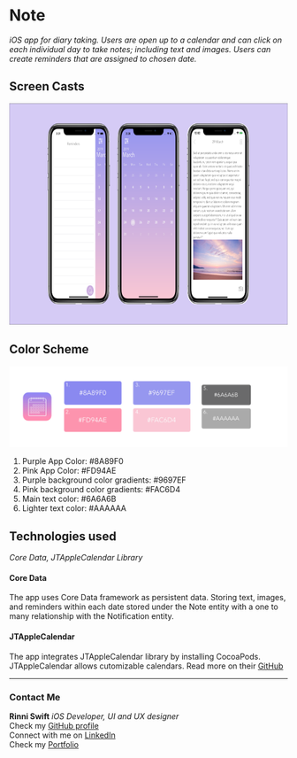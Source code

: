 # Note

*iOS app for diary taking. Users are open up to a calendar and can click on each individual day to take notes; including text and images. Users can create reminders that are assigned to chosen date.*

## Screen Casts
<img src="Images/Screenshots.png" width="700" height="400" />

## Color Scheme
![color swatches](Images/colorSwatches.png)

1. Purple App Color: #8A89F0
2. Pink App Color: #FD94AE
3. Purple background color gradients: #9697EF
4. Pink background color gradients: #FAC6D4
5. Main text color: #6A6A6B
6. Lighter text color: #AAAAAA

## Technologies used
*Core Data, JTAppleCalendar Library*

#### Core Data
The app uses Core Data framework as persistent data. Storing text, images, and reminders within each date stored under the Note entity with a one to many relationship with the Notification entity.

#### JTAppleCalendar
The app integrates JTAppleCalendar library by installing CocoaPods. JTAppleCalendar allows cutomizable calendars. Read more on their [GitHub](https://github.com/patchthecode/JTAppleCalendar)


---
### Contact Me
**Rinni Swift** *iOS Developer, UI and UX designer*\
Check my [GitHub profile](https://github.com/RinniSwift)\
Connect with me on [LinkedIn](https://www.linkedin.com/in/rinni-swift-07b6b8169/)\
Check my [Portfolio](https://www.makeschool.com/portfolio/RinniSwift)
